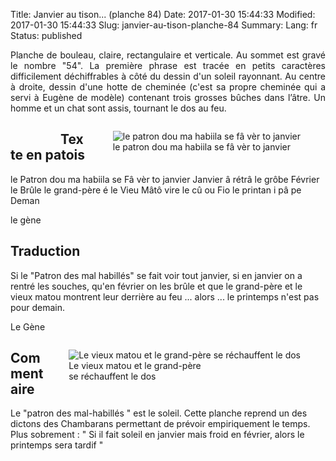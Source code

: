 Title: Janvier au tison... (planche 84)
Date: 2017-01-30 15:44:33
Modified: 2017-01-30 15:44:33
Slug: janvier-au-tison-planche-84
Summary: 
Lang: fr
Status: published

<p style="text-align:justify;">Planche de bouleau, claire, rectangulaire et verticale. Au sommet est gravé le nombre "54". La première phrase est tracée en petits caractères difficilement déchiffrables à côté du dessin d'un soleil rayonnant. Au centre à droite, dessin d'une hotte de cheminée (c'est sa propre cheminée qui a servi à Eugène de modèle) contenant trois grosses bûches dans l’âtre. Un homme et un chat sont assis, tournant le dos au feu.</p>

<figure class="image-block" style="float: left;">
  <img alt="" src="{static}/images/planche_84.png">
  <figcaption style="max-width: 154px"></figcaption>
</figure>


<figure class="image-block" style="float: right;">
  <img alt="le patron dou ma habiila se fâ vèr to janvier" src="{static}/images/planche_84_dessin_haut.png">
  <figcaption style="max-width: 350px">le patron dou ma habiila se fâ vèr to janvier</figcaption>
</figure>

## Texte en patois
le  Patron dou  ma habiila se Fâ vèr to janvier    Janvier â rétrâ le grôbe Février le Brûle    le grand-père é le Vieu Mâtô vire le cû ou Fio le printan i pâ pe Deman

le gène

## Traduction
Si le "Patron des mal habillés" se fait voir tout janvier, si en janvier on a rentré les souches, qu'en février on les brûle et que le grand-père et le vieux matou montrent leur derrière au feu ... alors ... le printemps n'est pas pour demain.

Le Gène
<figure class="image-block" style="float: right;">
  <img alt="Le vieux matou et le grand-père se réchauffent le dos" src="{static}/images/planche_84_dessin_centre.png">
  <figcaption style="max-width: 217px">Le vieux matou et le grand-père se réchauffent le dos</figcaption>
</figure>


## Commentaire
Le "patron des mal-habillés " est le soleil.
Cette planche reprend un des dictons des Chambarans permettant de prévoir empiriquement le temps.
Plus sobrement : " Si il fait soleil en janvier mais froid en février, alors le printemps sera tardif "

